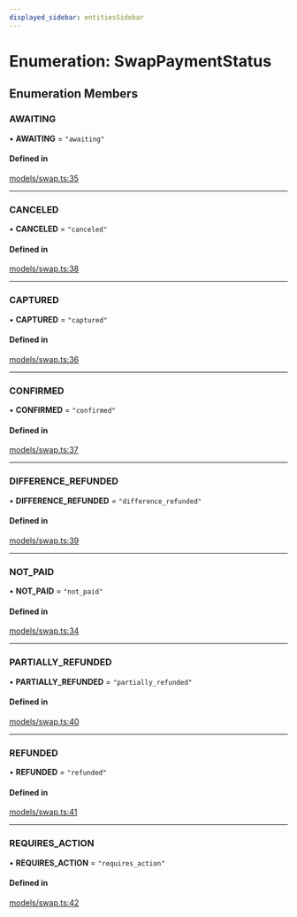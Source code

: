 ```yaml
---
displayed_sidebar: entitiesSidebar
---
```


# Enumeration: SwapPaymentStatus

## Enumeration Members

### AWAITING

• **AWAITING** = ``"awaiting"``

#### Defined in

[models/swap.ts:35](https://github.com/medusajs/medusa/blob/6225aa57b/packages/medusa/src/models/swap.ts#L35)

___

### CANCELED

• **CANCELED** = ``"canceled"``

#### Defined in

[models/swap.ts:38](https://github.com/medusajs/medusa/blob/6225aa57b/packages/medusa/src/models/swap.ts#L38)

___

### CAPTURED

• **CAPTURED** = ``"captured"``

#### Defined in

[models/swap.ts:36](https://github.com/medusajs/medusa/blob/6225aa57b/packages/medusa/src/models/swap.ts#L36)

___

### CONFIRMED

• **CONFIRMED** = ``"confirmed"``

#### Defined in

[models/swap.ts:37](https://github.com/medusajs/medusa/blob/6225aa57b/packages/medusa/src/models/swap.ts#L37)

___

### DIFFERENCE\_REFUNDED

• **DIFFERENCE\_REFUNDED** = ``"difference_refunded"``

#### Defined in

[models/swap.ts:39](https://github.com/medusajs/medusa/blob/6225aa57b/packages/medusa/src/models/swap.ts#L39)

___

### NOT\_PAID

• **NOT\_PAID** = ``"not_paid"``

#### Defined in

[models/swap.ts:34](https://github.com/medusajs/medusa/blob/6225aa57b/packages/medusa/src/models/swap.ts#L34)

___

### PARTIALLY\_REFUNDED

• **PARTIALLY\_REFUNDED** = ``"partially_refunded"``

#### Defined in

[models/swap.ts:40](https://github.com/medusajs/medusa/blob/6225aa57b/packages/medusa/src/models/swap.ts#L40)

___

### REFUNDED

• **REFUNDED** = ``"refunded"``

#### Defined in

[models/swap.ts:41](https://github.com/medusajs/medusa/blob/6225aa57b/packages/medusa/src/models/swap.ts#L41)

___

### REQUIRES\_ACTION

• **REQUIRES\_ACTION** = ``"requires_action"``

#### Defined in

[models/swap.ts:42](https://github.com/medusajs/medusa/blob/6225aa57b/packages/medusa/src/models/swap.ts#L42)
